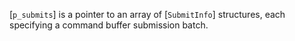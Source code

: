 [`p_submits`] is a pointer to an array of [`SubmitInfo`]
structures, each specifying a command buffer submission batch.